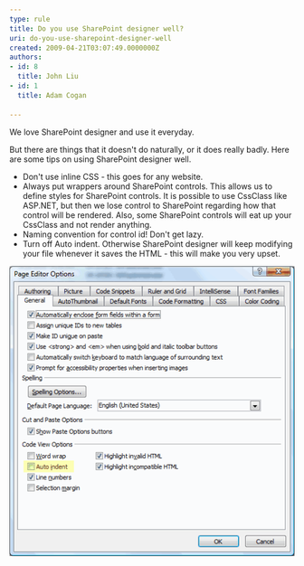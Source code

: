 ```yaml
---
type: rule
title: Do you use SharePoint designer well?
uri: do-you-use-sharepoint-designer-well
created: 2009-04-21T03:07:49.0000000Z
authors:
- id: 8
  title: John Liu
- id: 1
  title: Adam Cogan

---
```



We love SharePoint designer and use it everyday.

But there are things that it doesn't do naturally, or it does really badly.  Here are some tips on using SharePoint designer well.

- Don't use inline CSS - this goes for any website.
- Always put 
 wrappers around SharePoint controls. This allows us to define styles for SharePoint controls. It is possible to use CssClass like ASP.NET, but then we lose control to SharePoint regarding how that control will be rendered.  Also, some SharePoint controls will eat up your CssClass and not render anything.
- Naming convention for control id! Don't get lazy.
- Turn off Auto indent.  Otherwise SharePoint designer will keep modifying your file whenever it saves the HTML - this will make you very upset.



![Uncheck Auto indent](SPIndent.gif)
